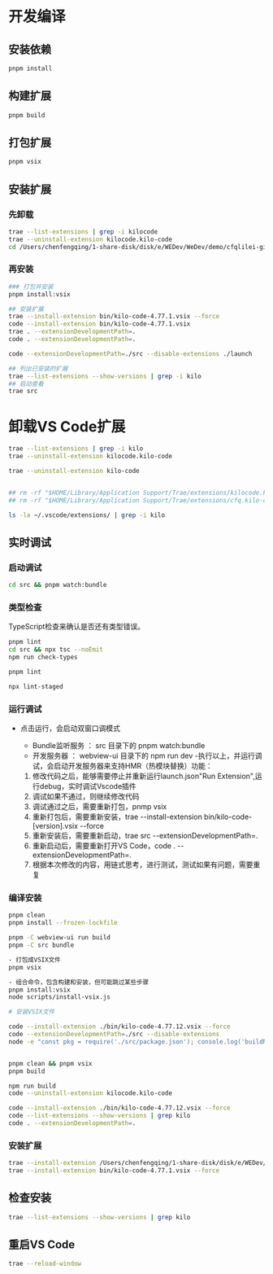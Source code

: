 # 开发编译

## 安装依赖

```bash
pnpm install
```

## 构建扩展

```bash
pnpm build
```

## 打包扩展

```bash
pnpm vsix
```

## 安装扩展

### 先卸载

```bash
trae --list-extensions | grep -i kilocode
trae --uninstall-extension kilocode.kilo-code
cd /Users/chenfengqing/1-share-disk/disk/e/WEDev/WeDev/demo/cfqlilei-git/kilocode
```

### 再安装

```bash
### 打包并安装
pnpm install:vsix

## 安装扩展
trae --install-extension bin/kilo-code-4.77.1.vsix --force
code --install-extension bin/kilo-code-4.77.1.vsix
trae . --extensionDevelopmentPath=.
code . --extensionDevelopmentPath=.

code --extensionDevelopmentPath=./src --disable-extensions ./launch

## 列出已安装的扩展
trae --list-extensions --show-versions | grep -i kilo
## 启动查看
trae src
```

# 卸载VS Code扩展

```bash
trae --list-extensions | grep -i kilo
trae --uninstall-extension kilocode.kilo-code

trae --uninstall-extension kilo-code


## rm -rf "$HOME/Library/Application Support/Trae/extensions/kilocode.kilo-code-*"
## rm -rf "$HOME/Library/Application Support/Trae/extensions/cfq.kilo-code-cfq-*"

ls -la ~/.vscode/extensions/ | grep -i kilo
```

## 实时调试

### 启动调试

```bash
cd src && pnpm watch:bundle
```

### 类型检查

TypeScript检查来确认是否还有类型错误。

```bash
pnpm lint
cd src && npx tsc --noEmit
npm run check-types

pnpm lint

npx lint-staged
```

### 运行调试

- 点击运行，会启动双窗口调模式

    - Bundle监听服务 ： src 目录下的 pnpm watch:bundle
    - 开发服务器 ： webview-ui 目录下的 npm run dev -执行以上，并运行调试，会启动开发服务器来支持HMR（热模块替换）功能：

    1. 修改代码之后，能够需要停止并重新运行launch.json"Run Extension",运行debug，实时调试Vscode插件
    2. 调试如果不通过，则继续修改代码
    3. 调试通过之后，需要重新打包，pnmp vsix
    4. 重新打包后，需要重新安装，trae --install-extension bin/kilo-code-[version].vsix --force
    5. 重新安装后，需要重新启动，trae src --extensionDevelopmentPath=.
    6. 重新启动后，需要重新打开VS Code，code . --extensionDevelopmentPath=.
    7. 根据本次修改的内容，用链式思考，进行测试，测试如果有问题，需要重复

### 编译安装

```bash
pnpm clean
pnpm install --frozen-lockfile

pnpm -C webview-ui run build
pnpm -C src bundle

- 打包成VSIX文件
pnpm vsix

- 组合命令，包含构建和安装，但可能跳过某些步骤
pnpm install:vsix
node scripts/install-vsix.js

# 安装VSIX文件

code --install-extension ./bin/kilo-code-4.77.12.vsix --force
code --extensionDevelopmentPath=./src --disable-extensions
node -e "const pkg = require('./src/package.json'); console.log('buildNumber:', pkg.buildNumber); console.log('version:', pkg.version);"


pnpm clean && pnpm vsix
pnpm build

npm run build
code --uninstall-extension kilocode.kilo-code

code --install-extension ./bin/kilo-code-4.77.12.vsix --force
code --list-extensions --show-versions | grep kilo
code . --extensionDevelopmentPath=.
```

### 安装扩展

```bash
trae --install-extension /Users/chenfengqing/1-share-disk/disk/e/WEDev/WeDev/demo/cfqlilei-git/kilocode/bin/kilo-code-4.77.1.vsix --force
trae --install-extension bin/kilo-code-4.77.1.vsix --force
```

## 检查安装

```bash
trae --list-extensions --show-versions | grep kilo
```

## 重启VS Code

```bash
trae --reload-window
```

##
